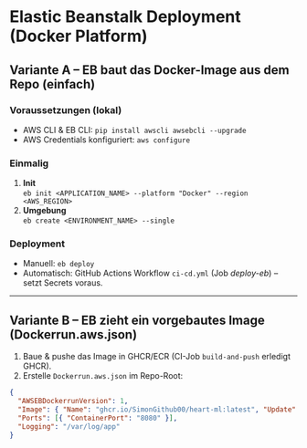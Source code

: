 # Elastic Beanstalk Deployment (Docker Platform)

## Variante A – EB baut das Docker-Image aus dem Repo (einfach)

### Voraussetzungen (lokal)
- AWS CLI & EB CLI: `pip install awscli awsebcli --upgrade`
- AWS Credentials konfiguriert: `aws configure`

### Einmalig
1. **Init**  
   `eb init <APPLICATION_NAME> --platform "Docker" --region <AWS_REGION>`
2. **Umgebung**  
   `eb create <ENVIRONMENT_NAME> --single`

### Deployment
- Manuell: `eb deploy`
- Automatisch: GitHub Actions Workflow `ci-cd.yml` (Job *deploy-eb*) – setzt Secrets voraus.

---

## Variante B – EB zieht ein vorgebautes Image (Dockerrun.aws.json)

1. Baue & pushe das Image in GHCR/ECR (CI-Job `build-and-push` erledigt GHCR).
2. Erstelle `Dockerrun.aws.json` im Repo-Root:

```json
{
  "AWSEBDockerrunVersion": 1,
  "Image": { "Name": "ghcr.io/SimonGithub00/heart-ml:latest", "Update": "true" },
  "Ports": [{ "ContainerPort": "8080" }],
  "Logging": "/var/log/app"
}
